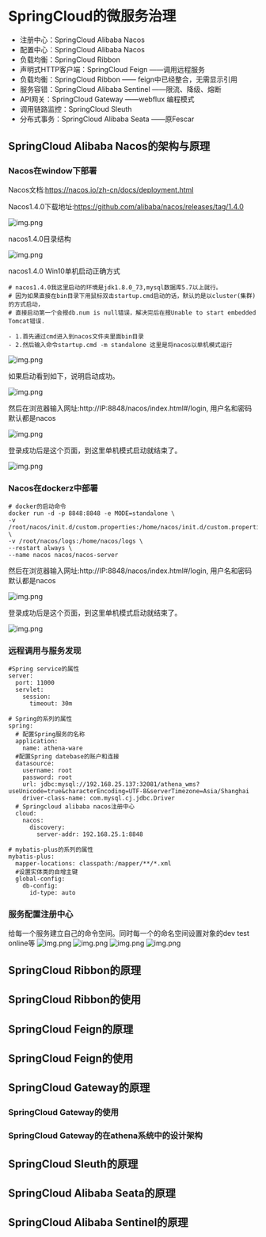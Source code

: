 # SpringCloud的微服务治理

- 注册中心：SpringCloud Alibaba Nacos
- 配置中心：SpringCloud Alibaba Nacos
- 负载均衡：SpringCloud Ribbon
- 声明式HTTP客户端：SpringCloud Feign ——调用远程服务
- 负载均衡：SpringCloud Ribbon —— feign中已经整合，无需显示引用
- 服务容错：SpringCloud Alibaba Sentinel ——限流、降级、熔断
- API网关：SpringCloud Gateway ——webflux 编程模式
- 调用链路监控：SpringCloud Sleuth
- 分布式事务：SpringCloud Alibaba Seata ——原Fescar

## SpringCloud Alibaba Nacos的架构与原理

### Nacos在window下部署

Nacos文档:https://nacos.io/zh-cn/docs/deployment.html

Nacos1.4.0下载地址:https://github.com/alibaba/nacos/releases/tag/1.4.0

![img.png](./images/nacos_download.png)

nacos1.4.0目录结构

![img.png](./images/nacos_structure.png)

nacos1.4.0 Win10单机启动正确方式

```shell
# nacos1.4.0我这里启动的环境是jdk1.8.0_73,mysql数据库5.7以上就行。
# 因为如果直接在bin目录下用鼠标双击startup.cmd启动的话，默认的是以cluster(集群)的方式启动，
# 直接启动第一个会报db.num is null错误，解决完后在报Unable to start embedded Tomcat错误.

- 1.首先通过cmd进入到nacos文件夹里面bin目录
- 2.然后输入命令startup.cmd -m standalone 这里是将nacos以单机模式运行
```

![img.png](./images/nacos_start_up.png)

如果启动看到如下，说明启动成功。

![img.png](./images/nacos_standlone.png)

然后在浏览器输入网址:http://IP:8848/nacos/index.html#/login, 用户名和密码默认都是nacos

![img.png](./images/nacos_login.png)

登录成功后是这个页面，到这里单机模式启动就结束了。

![img.png](./images/nacos_admin.png)

### Nacos在dockerz中部署

```shell
# docker的启动命令
docker run -d -p 8848:8848 -e MODE=standalone \
-v /root/nacos/init.d/custom.properties:/home/nacos/init.d/custom.properties \
-v /root/nacos/logs:/home/nacos/logs \
--restart always \
--name nacos nacos/nacos-server
```

然后在浏览器输入网址:http://IP:8848/nacos/index.html#/login, 用户名和密码默认都是nacos

![img.png](./images/nacos_login.png)

登录成功后是这个页面，到这里单机模式启动就结束了。

![img.png](./images/nacos_admin.png)

### 远程调用与服务发现

```shell
#Spring service的属性
server:
  port: 11000
  servlet:
    session:
      timeout: 30m

# Spring的系列的属性
spring:
  # 配置Spring服务的名称
  application:
    name: athena-ware
  #配置Spring datebase的账户和连接
  datasource:
    username: root
    password: root
    url: jdbc:mysql://192.168.25.137:32081/athena_wms?useUnicode=true&characterEncoding=UTF-8&serverTimezone=Asia/Shanghai
    driver-class-name: com.mysql.cj.jdbc.Driver
  # Springcloud alibaba nacos注册中心
  cloud:
    nacos:
      discovery:
        server-addr: 192.168.25.1:8848

# mybatis-plus的系列的属性
mybatis-plus:
  mapper-locations: classpath:/mapper/**/*.xml
  #设置实体类的自增主键
  global-config:
    db-config:
      id-type: auto
```

### 服务配置注册中心

给每一个服务建立自己的命令空间。同时每一个的命名空间设置对象的dev test online等
![img.png](./images/nacos_service.png)
![img.png](./images/nacos_config_online.png)
![img.png](./images/Athena微服务配置.png)
![img.png](./images/nacos_discovery.png)

## SpringCloud Ribbon的原理

## SpringCloud Ribbon的使用

## SpringCloud Feign的原理

## SpringCloud Feign的使用

## SpringCloud Gateway的原理

### SpringCloud Gateway的使用

### SpringCloud Gateway的在athena系统中的设计架构

## SpringCloud Sleuth的原理

## SpringCloud Alibaba Seata的原理

## SpringCloud Alibaba Sentinel的原理
